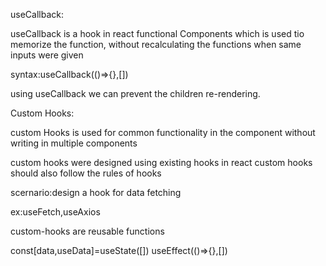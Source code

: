 

useCallback:

useCallback is a hook in react functional Components which is used tio memorize the function, without recalculating the functions when same inputs were given


syntax:useCallback(()=>{},[])

using useCallback we can prevent the children re-rendering.

Custom Hooks:

custom Hooks is used for common functionality in the component without writing in multiple components

custom hooks were designed using existing hooks in react 
custom hooks should also follow the rules of hooks  


scernario:design a hook for data fetching

ex:useFetch,useAxios

custom-hooks are reusable functions

const[data,useData]=useState([])
useEffect(()=>{},[])

